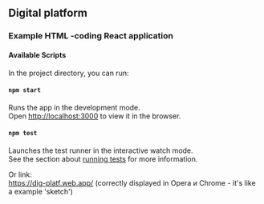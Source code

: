 ## Digital platform
### Example HTML -coding React application

#### Available Scripts

In the project directory, you can run:

#### `npm start`

Runs the app in the development mode.<br />
Open [http://localhost:3000](http://localhost:3000) to view it in the browser.


#### `npm test`

Launches the test runner in the interactive watch mode.<br />
See the section about [running tests](https://facebook.github.io/create-react-app/docs/running-tests) for more information.     

Or link:   
https://dig-platf.web.app/     (correctly displayed in Opera и Chrome - it's like a example 'sketch')